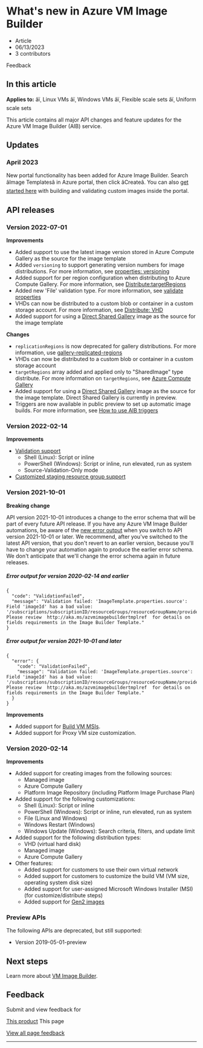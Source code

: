 # What's new in Azure VM Image Builder

* Article
* 06/13/2023
* 3 contributors

Feedback

## In this article

**Applies to:** âï¸ Linux VMs âï¸ Windows VMs âï¸ Flexible scale sets âï¸ Uniform scale sets

This article contains all major API changes and feature updates for the Azure VM Image Builder (AIB) service.

## Updates

### April 2023

New portal functionality has been added for Azure Image Builder. Search âImage Templatesâ in Azure portal, then click âCreateâ. You can also [get started here](https://ms.portal.azure.com/#create/Microsoft.ImageTemplate) with building and validating custom images inside the portal.

## API releases

### Version 2022-07-01

**Improvements**

* Added support to use the latest image version stored in Azure Compute Gallery as the source for the image template
* Added `versioning` to support generating version numbers for image distributions. For more information, see [properties: versioning](linux/image-builder-json#versioning)
* Added support for per region configuration when distributing to Azure Compute Gallery. For more information, see [Distribute:targetRegions](linux/image-builder-json#distribute-targetregions)
* Added new 'File' validation type. For more information, see [validate properties](linux/image-builder-json#properties-validate)
* VHDs can now be distributed to a custom blob or container in a custom storage account. For more information, see [Distribute: VHD](linux/image-builder-json#distribute-vhd)
* Added support for using a [Direct Shared Gallery](/en-us/azure/virtual-machines/shared-image-galleries?tabs=azure-cli#sharing) image as the source for the image template

**Changes**

* `replicationRegions` is now deprecated for gallery distributions. For more information, use [gallery-replicated-regions](/en-us/cli/azure/image/builder/output?view=azure-cli-latest#az-image-builder-output-add-examples&preserve-view=true)
* VHDs can now be distributed to a custom blob or container in a custom storage account
* `targetRegions` array added and applied only to "SharedImage" type distribute. For more information on `targetRegions`, see [Azure Compute Gallery](azure-compute-gallery)
* Added support for using a [Direct Shared Gallery](/en-us/azure/virtual-machines/shared-image-galleries?tabs=azure-cli#sharing) image as the source for the image template. Direct Shared Gallery is currently in preview.
* Triggers are now available in public preview to set up automatic image builds. For more information, see [How to use AIB triggers](image-builder-triggers-how-to)

### Version 2022-02-14

**Improvements**

* [Validation support](linux/image-builder-json#properties-validate)
	+ Shell (Linux): Script or inline
	+ PowerShell (Windows): Script or inline, run elevated, run as system
	+ Source-Validation-Only mode
* [Customized staging resource group support](linux/image-builder-json#properties-stagingresourcegroup)

### Version 2021-10-01

**Breaking change**

API version 2021-10-01 introduces a change to the error schema that will be part of every future API release. If you have any Azure VM Image Builder automations, be aware of the [new error output](#error-output-for-version-2021-10-01-and-later) when you switch to API version 2021-10-01 or later. We recommend, after you've switched to the latest API version, that you don't revert to an earlier version, because you'll have to change your automation again to produce the earlier error schema. We don't anticipate that we'll change the error schema again in future releases.

##### **Error output for version 2020-02-14 and earlier**

```
{ 
  "code": "ValidationFailed",
  "message": "Validation failed: 'ImageTemplate.properties.source': Field 'imageId' has a bad value: '/subscriptions/subscriptionID/resourceGroups/resourceGroupName/providers/Microsoft.Compute/images/imageName'. Please review  http://aka.ms/azvmimagebuildertmplref  for details on fields requirements in the Image Builder Template." 
} 

```

##### **Error output for version 2021-10-01 and later**

```
{ 
  "error": {
    "code": "ValidationFailed", 
    "message": "Validation failed: 'ImageTemplate.properties.source': Field 'imageId' has a bad value: '/subscriptions/subscriptionID/resourceGroups/resourceGroupName/providers/Microsoft.Compute/images/imageName'. Please review  http://aka.ms/azvmimagebuildertmplref  for details on fields requirements in the Image Builder Template." 
  }
}

```

**Improvements**

* Added support for [Build VM MSIs](linux/image-builder-json#user-assigned-identity-for-the-image-builder-build-vm).
* Added support for Proxy VM size customization.

### Version 2020-02-14

**Improvements**

* Added support for creating images from the following sources:
	+ Managed image
	+ Azure Compute Gallery
	+ Platform Image Repository (including Platform Image Purchase Plan)
* Added support for the following customizations:
	+ Shell (Linux): Script or inline
	+ PowerShell (Windows): Script or inline, run elevated, run as system
	+ File (Linux and Windows)
	+ Windows Restart (Windows)
	+ Windows Update (Windows): Search criteria, filters, and update limit
* Added support for the following distribution types:
	+ VHD (virtual hard disk)
	+ Managed image
	+ Azure Compute Gallery
* Other features:
	+ Added support for customers to use their own virtual network
	+ Added support for customers to customize the build VM (VM size, operating system disk size)
	+ Added support for user-assigned Microsoft Windows Installer (MSI) (for customize/distribute steps)
	+ Added support for [Gen2 images](image-builder-overview#hyper-v-generation)

### Preview APIs

The following APIs are deprecated, but still supported:

* Version 2019-05-01-preview

## Next steps

Learn more about [VM Image Builder](image-builder-overview).

## Feedback

Submit and view feedback for

[This product](https://feedback.azure.com/d365community/forum/ec2f1827-be25-ec11-b6e6-000d3a4f0f1c)
This page

[View all page feedback](https://github.com/MicrosoftDocs/azure-docs/issues)

---
